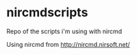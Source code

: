 # nircmdscripts
Repo of the scripts i'm using with nircmd

Using nircmd from http://nircmd.nirsoft.net/
